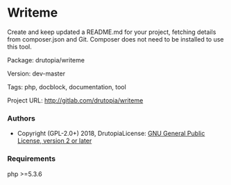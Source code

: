 <!-- writeme -->
Writeme
=======

Create and keep updated a README.md for your project, fetching details from composer.json and Git. Composer does not need to be installed to use this tool.

Package: drutopia/writeme

Version: dev-master

Tags: php, docblock, documentation, tool

Project URL: http://gitlab.com/drutopia/writeme



### Authors
 * Copyright (GPL-2.0+) 2018, DrutopiaLicense: <a href='https://www.gnu.org/licenses/old-licenses/gpl-2.0.html'>GNU General Public License, version 2 or later</a>

### Requirements
php >=5.3.6

<!-- endwriteme -->
